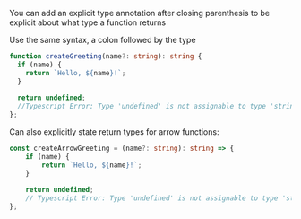 You can add an explicit type annotation after closing parenthesis to be explicit about what type a function returns

Use the same syntax, a colon followed by the type

``` typescript
function createGreeting(name?: string): string {
  if (name) {
    return `Hello, ${name}!`;
  }
 
  return undefined;
  //Typescript Error: Type 'undefined' is not assignable to type 'string'.
};
```

Can also explicitly state return types for arrow functions:

``` typescript
const createArrowGreeting = (name?: string): string => {
    if (name) {
        return `Hello, ${name}!`;
    }
 
    return undefined;
    // Typescript Error: Type 'undefined' is not assignable to type 'string'.
};
```